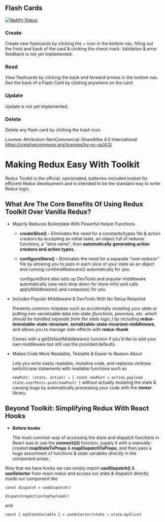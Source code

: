 ## Flash Cards

[![Netlify Status](https://api.netlify.com/api/v1/badges/4efe39d6-4646-4355-853e-3fa2ecd10c24/deploy-status)](https://redux-flash-cards.netlify.com)


### Create

Create new flashcards by clicking the + icon in the bottom nav, filling out the front and back of the card & clicking the check mark. Validation & error feedback is not yet implemented.

### Read

View flashcards by clicking the back and forward arrows in the bottom nav. See the back of a Flash Card by clicking anywhere on the card.

### Update

Update is not yet implemented.

### Delete

Delete any flash card by clicking the trash icon.

License: Attribution-NonCommercial-ShareAlike 4.0 International
https://creativecommons.org/licenses/by-nc-sa/4.0/

# Making Redux Easy With Toolkit

Redux Toolkit is the official, opinionated, batteries-included toolset for efficient Redux development and is intended to be the standard way to write Redux logic.

## What Are The Core Benefits Of Using Redux Toolkit Over Vanilla Redux?

- Majorly Reduces Boilerplate With Powerful Helper Functions
    - **createSlice() -** Eliminates the need for a constants/types file & action creators by accepting an initial state, an object full of reducer functions, a "slice name", then **automatically generating action creators and action types.**
    - **configureStore() -** Eliminates the need for a separate "root-reducer" file by allowing you to pass in each slice of your state as an object and running combineReducers() automatically for you.

        configureStore also sets up DevTools and popular middleware automatically (see next drop down for more info) and calls applyMiddleware() and compose() for you

- Includes Popular Middleware & DevTools With No Setup Required

    Prevents common mistakes such as accidentally mutating your state or putting non-serializable data into state *(functions, promises, etc. which should be handled separate from the state logic.)* by including **redux-immutable-state-invariant**, **serializable-state-invariant-middleware**, and allows you to manage side-effects with **redux-thunk**

    Comes with a getDefaultMiddleware() function if you'd like to add your own middleware but still use the provided defaults.

- Makes Code More Readable, Testable & Easier to Reason About

    Lets you write easily readable, mutative code, and replaces verbose switch/case statements with readable functions such as 

    `newPost: (state, action) ⇒ {
        const newPost = action.payload
        state.userPosts.push(newPost)
    }` 
    without actually mutating the state & causing bugs by automatically processing your code with the I**mmer** library.

## Beyond Toolkit: Simplifying Redux With React Hooks

- **Before hooks**

    The most common way of accessing the store and dispatch functions in React was to use the **connect()()** function, supply it with a manually-created **mapStateToProps** & **mapDispatchToProps**, and then pass a huge assortment of functions & state variables directly in the component props.

Now that we have hooks we can simply import **useDispatch()** & **useSelector** from react-redux and access our state & dispatch directly inside our component like 

`const dispatch = useDispatch()`

`dispatch(myAction(myPayload))`

and

`const { myStateVariable } = useSelector(state ⇒ state.mySlice)`

